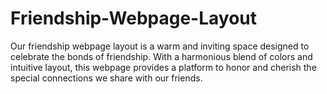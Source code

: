 # Friendship-Webpage-Layout
Our friendship webpage layout is a warm and inviting space designed to celebrate the bonds of friendship. With a harmonious blend of colors and intuitive layout, this webpage provides a platform to honor and cherish the special connections we share with our friends.
